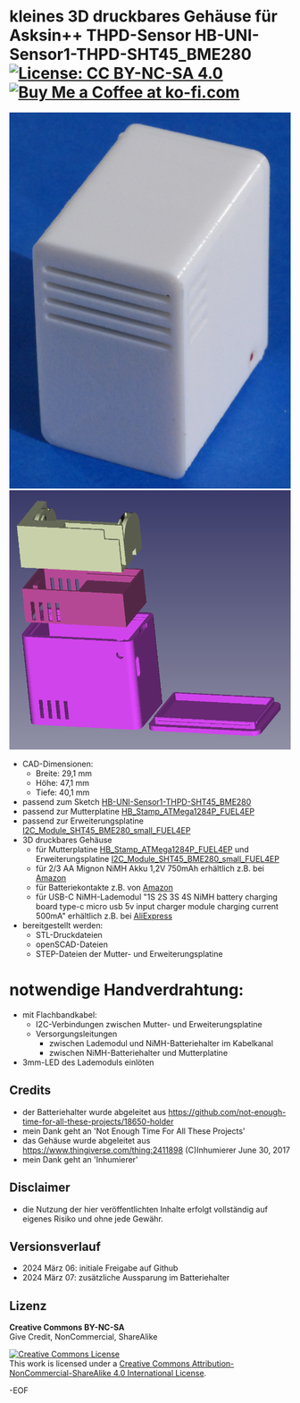 # kleines 3D druckbares Gehäuse für Asksin++ THPD-Sensor HB-UNI-Sensor1-THPD-SHT45_BME280 [![License: CC BY-NC-SA 4.0](https://img.shields.io/badge/License-CC%20BY--NC--SA%204.0-lightgrey.svg)](https://creativecommons.org/licenses/by-nc-sa/4.0/) <a href='https://ko-fi.com/FUEL4EP' target='_blank'><img height='20' style='border:0px;height:20px;' src='https://cdn.ko-fi.com/cdn/kofi1.png?v=2' border='0' alt='Buy Me a Coffee at ko-fi.com' /></a>

![pic](PNGs/case_HB-UNI-Sensor1-THPD-SHT45_BME280_2.png)
![pic](PNGs/case_HB-UNI-Sensor1-THPD-SHT45_BME280.png)
- CAD-Dimensionen:
	* Breite: 29,1 mm
	* Höhe: 47,1 mm
	* Tiefe: 40,1 mm
- passend zum Sketch [HB-UNI-Sensor1-THPD-SHT45_BME280](https://github.com/FUEL4EP/HomeAutomation/tree/master/AsksinPP_developments/sketches/HB-UNI-Sensor1-THPD-SHT45_BME280)
- passend zur Mutterplatine [HB_Stamp_ATMega1284P_FUEL4EP](https://github.com/FUEL4EP/HomeAutomation/tree/master/AsksinPP_developments/PCBs/HB_Stamp_ATMega1284P_FUEL4EP)
- passend zur Erweiterungsplatine  [I2C_Module_SHT45_BME280_small_FUEL4EP](https://github.com/FUEL4EP/HomeAutomation/tree/master/AsksinPP_developments/PCBs/I2C_Module_SHT45_BME280_small_FUEL4EP)
- 3D druckbares Gehäuse
	+ für Mutterplatine [HB_Stamp_ATMega1284P_FUEL4EP](https://github.com/FUEL4EP/HomeAutomation/tree/master/AsksinPP_developments/PCBs/HB_Stamp_ATMega1284P_FUEL4EP) und Erweiterungsplatine  [I2C_Module_SHT45_BME280_small_FUEL4EP](https://github.com/FUEL4EP/HomeAutomation/tree/master/AsksinPP_developments/PCBs/I2C_Module_SHT45_BME280_small_FUEL4EP)
	+ für 2/3 AA Mignon NiMH Akku 1,2V 750mAh erhältlich z.B. bei [Amazon](https://www.amazon.de/Sparset-GP75AAH-Mignon-750mAh-wiederaufladbar-gr%C3%BCn/dp/B08HM5DL27)
	+ für Batteriekontakte z.B. von [Amazon](https://www.amazon.de/sourcing-map-Federplatte-Vernickelt-12mmx12mm/dp/B0B1HJHPZJ/ref=asc_df_B0B1HJHPZJ/)
	+ für USB-C NiMH-Lademodul "1S 2S 3S 4S NiMH battery charging board type-c micro usb 5v input charger module charging current 500mA" erhältlich z.B. bei [AliExpress](https://de.aliexpress.com/item/1005005777972846.html)
- bereitgestellt werden:
	+ STL-Druckdateien
	+ openSCAD-Dateien
	+ STEP-Dateien der Mutter- und Erweiterungsplatine

# notwendige Handverdrahtung:
-	mit Flachbandkabel:
	* I2C-Verbindungen zwischen  Mutter- und Erweiterungsplatine
	* Versorgungsleitungen
		* zwischen Lademodul und NiMH-Batteriehalter im Kabelkanal
		* zwischen NiMH-Batteriehalter und Mutterplatine
- 3mm-LED des Lademoduls einlöten

## Credits

- der Batteriehalter wurde abgeleitet aus https://github.com/not-enough-time-for-all-these-projects/18650-holder
- mein Dank geht an 'Not Enough Time For All These Projects'
- das Gehäuse wurde abgeleitet aus https://www.thingiverse.com/thing:2411898 (C)Inhumierer June 30, 2017
- mein Dank geht an 'Inhumierer'

## Disclaimer

-   die Nutzung der hier veröffentlichten Inhalte erfolgt vollständig auf eigenes Risiko und ohne jede Gewähr.

## Versionsverlauf

- 2024 März 06: initiale Freigabe auf Github
- 2024 März 07: zusätzliche Aussparung im Batteriehalter

## Lizenz 

**Creative Commons BY-NC-SA**<br>
Give Credit, NonCommercial, ShareAlike

<a rel="license" href="http://creativecommons.org/licenses/by-nc-sa/4.0/"><img alt="Creative Commons License" style="border-width:0" src="https://i.creativecommons.org/l/by-nc-sa/4.0/88x31.png" /></a><br />This work is licensed under a <a rel="license" href="http://creativecommons.org/licenses/by-nc-sa/4.0/">Creative Commons Attribution-NonCommercial-ShareAlike 4.0 International License</a>.


-EOF
